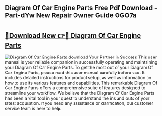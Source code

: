 ## Diagram Of Car Engine Parts Free Pdf Download - Part-dYw New Repair Owner Guide OGO7a

# <h2><a href="http://dfk24x.blite.top/?on=Diagram+Of+Car+Engine+Parts">🔗Download New 👉🔴 Diagram Of Car Engine Parts</a></h2>

[![Diagram Of Car Engine Parts download](https://i.imgur.com/lujVjoI.png)](http://dfk24x.blite.top/?on=Diagram+Of+Car+Engine+Parts)
Your Partner in Success This user manual is your reliable companion in successfully operating and maintaining your Diagram Of Car Engine Parts. To get the most out of your Diagram Of Car Engine Parts, please read this user manual carefully before use. It includes detailed instructions for product setup, as well as information on how to use its various features and capabilities. This remarkable Diagram Of Car Engine Parts offers a comprehensive suite of features designed to streamline your workflow. We believe that the Diagram Of Car Engine Parts has been a vital tool in your quest to understand the ins and outs of your latest acquisition. If you need any assistance or clarification, our customer service team is here to help.
